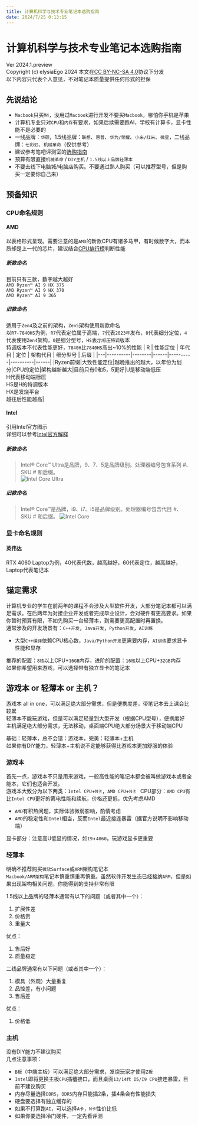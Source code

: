 ```yaml
---
title: 计算机科学与技术专业笔记本选购指南
date: 2024/7/25 0:13:15
---
```

# 计算机科学与技术专业笔记本选购指南
Ver 2024.1.preview  
Copyright (c) elysiaEgo 2024 本文在[CC BY-NC-SA 4.0](https://creativecommons.org/licenses/by-nc-sa/4.0/)协议下分发  
以下内容只代表个人意见，不对笔记本质量提供任何形式的担保

## 先说结论
- `Macbook`只买`M4`，没用过`Macbook`进行开发不要买`Macbook`，哪怕你手机是苹果
- 计算机专业只对`CPU`和`内存`有要求，如果后续需要跑AI，学校有计算卡，显卡性能不是必要的
- 一线品牌：`华硕`，1.5线品牌：`联想`、`惠普`、`华为/荣耀`、`小米/红米`、`微星`，二线品牌：`七彩虹`、`机械革命`（仅供参考）
- 建议参考笔吧评测室的[选购指南](https://mp.weixin.qq.com/s/O-id6nwjOZuS696ki63VUw)
- 预算有限直接`机械革命` / `DIY主机` / `1.5线以上品牌轻薄本`
- 不要去线下电脑城/电脑店购买。不要通过熟人购买（可以推荐型号，但是购买一定要你自己来）

## 预备知识
### CPU命名规则
#### AMD
以表格形式呈现。需要注意的是`AMD`的新款CPU有诸多马甲，有时候数字大，而本质却是上一代的芯片，建议结合[CPU排行榜](https://rank.kkj.cn/Computer77.shtml)判断性能  
##### 新款命名
目前只有三款，数字越大越好  
`AMD Ryzen™ AI 9 HX 375`  
`AMD Ryzen™ AI 9 HX 370`  
`AMD Ryzen™ AI 9 365`
##### 旧款命名
适用于`Zen4`及之前的架构，`Zen5`架构使用新款命名  
以`R7-7840HS`为例，`R7`代表定位属于高端，`7`代表`2023年`发布，`8`代表细分定位，`4`代表使用`Zen4`架构，`0`是细分型号，`HS`表示`标压特调`版本  
特调版本不代表性能更好，`7840H`比`7840HS`高出~10%的性能
| R | 性能定位 | 年代目 | 定位 | 架构代目 | 细分型号 | 后缀 |
|---|----------|--------|------|----------|----------|------|
|Ryzen前缀|大致性能定位|越晚推出的越大，以年份为划分|CPU的定位|架构越新越大|目前只有0和5，5更好|U是移动端低压<br>H代表移动端标压<br>HS是H的特调版本<br>HX是发烧平台<br>越往后性能越高|

#### Intel
引用Intel官方图示  
详细可以参考[Intel官方解释](https://www.intel.cn/content/www/cn/zh/processors/processor-numbers.html)
##### 新款命名
> Intel® Core™ Ultra是品牌，9、7、5是品牌级别。处理器编号包含系列 #、SKU # 和后缀。  
> ![Intel Core Ultra](https://www.intel.cn/content/dam/www/central-libraries/us/en/images/2023-10/core-ultra-naming-scheme.png.rendition.intel.web.1648.927.png)
##### 旧款命名
> Intel® Core™是品牌，i9、i7、i5是品牌级别。处理器编号包含代目 #、SKU # 和后缀。 
> ![Intel Core](https://www.intel.cn/content/dam/www/central-libraries/us/en/images/2023-09/names-and-numbers-3-highrez.png.rendition.intel.web.1648.927.png)

### 显卡命名规则
#### 英伟达
RTX 4060 Laptop为例，40代表代数，越高越好，60代表定位，越高越好，Laptop代表笔记本

## 锚定需求
计算机专业的学生在前两年的课程不会涉及大型软件开发，大部分笔记本都可以满足需求。在后两年为对接企业开发或者完成毕业设计，会对硬件有更高要求。如果你暂时预算有限，不如先购买一台轻薄本，到需要更高配置时再置换。  
通常涉及的开发场景有：`C++开发`，`Java开发`，`Python开发`，`AI训练`
   - 大型`C++编译`依赖CPU核心数，`Java/Python开发`更需要内存，`AI训练`要求显卡性能和显存  

推荐的配置：`8核`以上CPU+`16GB`内存，进阶的配置：`16核`以上CPU+`32GB`内存  
如果你希望用来游戏，可以选择带有独立显卡的笔记本

## 游戏本 or 轻薄本 or 主机？
游戏本 all in one，可以满足绝大部分需求，但是便携度差，带笔记本去上课会比较累  
轻薄本不能玩游戏，但是可以满足轻量到大型开发（根据CPU型号），便携度好  
主机满足绝大部分需求，无法移动，桌面端CPU绝大部分场景大于移动端CPU  
  
基础：轻薄本，总不会错：游戏本，完美：轻薄本+主机  
如果你有DIY能力，轻薄本+主机说不定能够获得比游戏本更加舒服的体验
### 游戏本
首先一点，游戏本不只是用来游戏，一般高性能的笔记本都会被叫做游戏本或者全能本，它们也适合开发。  
游戏本大致分为以下两类：`Intel CPU`+`N卡`，`AMD CPU`+`N卡 ` 
CPU部分：`AMD CPU`有比`Intel CPU`更好的离电性能和续航，价格还更低，优先考虑AMD  
   - `AMD`有积热问题，实际体验微弱影响，酌情考虑
   - `AMD`的稳定性和`Intel`相当，反而`Intel`最近接连暴雷（据官方说明不影响移动端）

显卡部分：注意高U低显的情况，如`I9`+`4060`，玩游戏显卡更重要

### 轻薄本
明确不推荐购买`微软Surface`或`ARM`架构笔记本  
`Macbook/ARM架构`笔记本慎重慎重再慎重。虽然软件开发生态已经接纳`ARM`，但是如果出现架构相关问题，你能得到的支持非常有限  
  
1.5线以上品牌的轻薄本通常有以下的问题（或者其中一个）：
1. 扩展性差
2. 价格贵
3. 重量大

优点：
1. 售后好
2. 质量稳定

二线品牌通常有以下问题（或者其中一个）：
1. 模具（外观）大量重复
2. 品控差，有小问题
3. 售后差

优点：
1. 价格低

### 主机
没有DIY能力不建议购买  
几点注意事项：
- `B板`（中端主板）可以满足绝大部分需求，发烧玩家才使用`Z板`
- `Intel`即将更换主板`CPU`插槽接口，而且桌面`13/14代 I5/I9 CPU`接连暴雷，目前不建议购买
- 内存尽量选择`DDR5`，`DDR5`内存只能插2条，插4条会有性能损失
- 硬盘要选择有独立缓存的
- 如果不打算跑`AI`，可以选择`A卡`，`N卡`性价比低
- 如果你要选择冷门硬件，一定先看评测
